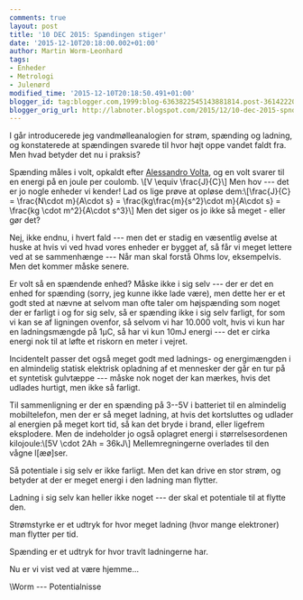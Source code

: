 ```yaml
---
comments: true
layout: post
title: '10 DEC 2015: Spændingen stiger'
date: '2015-12-10T20:18:00.002+01:00'
author: Martin Worm-Leonhard
tags:
- Enheder
- Metrologi
- Julenørd
modified_time: '2015-12-10T20:18:50.491+01:00'
blogger_id: tag:blogger.com,1999:blog-6363822545143881814.post-3614222098080224757
blogger_orig_url: http://labnoter.blogspot.com/2015/12/10-dec-2015-spndingen-stiger.html
---
```


I går introducerede jeg vandmølleanalogien for strøm, spænding og
ladning, og konstaterede at spændingen svarede til hvor højt oppe vandet
faldt fra. Men hvad betyder det nu i praksis?

Spænding måles i volt, opkaldt efter [Alessandro
Volta](https://en.wikipedia.org/wiki/Alessandro_Volta), og en volt
svarer til en energi på en joule per coulomb. \\[V \equiv
\frac{J}{C}\\] Men hov --- det er jo nogle enheder vi kender! Lad os
lige prøve at opløse dem:\\[\frac{J}{C} = \frac{N\cdot m}{A\cdot s} = \\frac{kg\frac{m}{s^2}\cdot m}{A\cdot s} = 
\frac{kg \cdot m^2}{A\cdot s^3}\\] 
Men det siger os jo ikke så meget - eller gør
det?

Nej, ikke endnu, i hvert fald --- men det er stadig en væsentlig
øvelse at huske at hvis vi ved hvad vores enheder er bygget af, så får
vi meget lettere ved at se sammenhænge --- Når man skal forstå Ohms lov,
eksempelvis. Men det kommer måske senere.

Er volt så en spændende enhed? Måske ikke i sig selv --- der er det en
enhed for spænding (sorry, jeg kunne ikke lade være), men dette her er
et godt sted at nævne at selvom man ofte taler om højspænding som noget
der er farligt i og for sig selv, så er spænding ikke i sig selv
farligt, for som vi kan se af ligningen ovenfor, så selvom vi har 10.000
volt, hvis vi kun har en ladningsmængde på 1µC, så har vi kun 10mJ
energi --- det er cirka energi nok til at løfte et riskorn en meter i
vejret.

Incidentelt passer det også meget godt med ladnings- og energimængden i
en almindelig statisk elektrisk opladning af et mennesker der går en tur
på et syntetisk gulvtæppe --- måske nok noget der kan mærkes, hvis det
udlades hurtigt, men ikke så farligt.

Til sammenligning er der en spænding på 3--5V i batteriet til en
almindelig mobiltelefon, men der er så meget ladning, at hvis det
kortsluttes og udlader al energien på meget kort tid, så kan det bryde i
brand, eller ligefrem eksplodere. Men de indeholder jo også oplagret
energi i størrelsesordenen kilojoule:\\[5V \cdot 2Ah = 36kJ\\] 
Mellemregningerne overlades til den vågne l\[æø\]ser.

Så potentiale i sig selv er ikke farligt. Men det kan drive en stor
strøm, og betyder at der er meget energi i den ladning man flytter.

Ladning i sig selv kan heller ikke noget --- der skal et potentiale til at
flytte den.

Strømstyrke er et udtryk for hvor meget ladning (hvor mange elektroner)
man flytter per tid.

Spænding er et udtryk for hvor travlt ladningerne har.

Nu er vi vist ved at være hjemme...

\\Worm --- Potentialnisse
